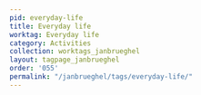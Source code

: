 ```yaml
---
pid: everyday-life
title: Everyday life
worktag: Everyday life
category: Activities
collection: worktags_janbrueghel
layout: tagpage_janbrueghel
order: '055'
permalink: "/janbrueghel/tags/everyday-life/"
---
```

